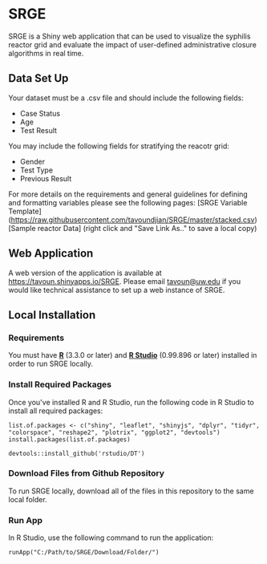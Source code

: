 # SRGE
SRGE is a Shiny web application that can be used to visualize the syphilis reactor grid and evaluate the impact of user-defined administrative closure algorithms in real time.

## Data Set Up
Your dataset must be a .csv file and should include the following fields:
  * Case Status
  * Age
  * Test Result

You may include the following fields for stratifying the reacotr grid:
  * Gender
  * Test Type
  * Previous Result

For more details on the requirements and general guidelines for defining and formatting variables please see the following pages:
[SRGE Variable Template] (https://raw.githubusercontent.com/tavoundjian/SRGE/master/stacked.csv) 
[Sample reactor Data] (right click and "Save Link As.." to save a local copy)

## Web Application
A web version of the application is available at https://tavoun.shinyapps.io/SRGE. Please email tavoun@uw.edu if you would like technical assistance to set up a web instance of SRGE.

## Local Installation

### Requirements
You must have [**R**](https://cran.r-project.org/mirrors.html) (3.3.0 or later) and [**R Studio**](https://www.rstudio.com/products/rstudio/download/) (0.99.896 or later) installed in order to run SRGE locally. 

### Install Required Packages
Once you've installed R and R Studio, run the following code in R Studio to install all required packages:

```
list.of.packages <- c("shiny", "leaflet", "shinyjs", "dplyr", "tidyr", "colorspace", "reshape2", "plotrix", "ggplot2", "devtools")
install.packages(list.of.packages)

devtools::install_github('rstudio/DT')
```

### Download Files from Github Repository
To run SRGE locally, download all of the files in this repository to the same local folder. 

### Run App
In R Studio, use the following command to run the application:

```
runApp("C:/Path/to/SRGE/Download/Folder/")
```
